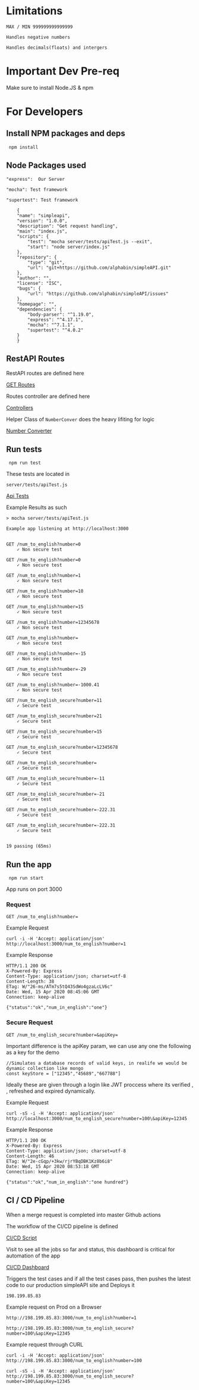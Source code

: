  
# Limitations

    MAX / MIN 999999999999999 

    Handles negative numbers

    Handles decimals(floats) and intergers

# Important Dev Pre-req

Make sure to install Node.JS & npm

# For Developers

## Install NPM packages and deps
     npm install

## Node Packages used 

    "express":  Our Server

    "mocha": Test framework

    "supertest": Test framework


```
    {
    "name": "simpleapi",
    "version": "1.0.0",
    "description": "Get request handling",
    "main": "index.js",
    "scripts": {
        "test": "mocha server/tests/apiTest.js --exit",
        "start": "node server/index.js"
    },
    "repository": {
        "type": "git",
        "url": "git+https://github.com/alphabin/simpleAPI.git"
    },
    "author": "",
    "license": "ISC",
    "bugs": {
        "url": "https://github.com/alphabin/simpleAPI/issues"
    },
    "homepage": "",
    "dependencies": {
        "body-parser": "^1.19.0",
        "express": "^4.17.1",
        "mocha": "^7.1.1",
        "supertest": "^4.0.2"
    }
    }
```
## RestAPI Routes

RestAPI routes are defined here

[GET Routes](https://github.com/alphabin/simpleAPI/blob/master/server/routes/appRoutes.js)

Routes controller are defined here

[Controllers](https://github.com/alphabin/simpleAPI/blob/master/server/controller/apiController.js)

Helper Class of `NumberConver` does the heavy lifiting for logic

[Number Converter](https://github.com/alphabin/simpleAPI/blob/master/server/controller/utility/utility.js)

## Run tests
     npm run test

These tests are located in

    server/tests/apiTest.js

[Api Tests](https://github.com/alphabin/simpleAPI/blob/master/server/tests/apiTest.js)

Example Results as such

    > mocha server/tests/apiTest.js

    Example app listening at http://localhost:3000


    GET /num_to_english?number=0
        ✓ Non secure test 

    GET /num_to_english?number=0
        ✓ Non secure test 

    GET /num_to_english?number=1
        ✓ Non secure test 

    GET /num_to_english?number=10
        ✓ Non secure test 

    GET /num_to_english?number=15
        ✓ Non secure test 

    GET /num_to_english?number=12345678
        ✓ Non secure test 

    GET /num_to_english?number=
        ✓ Non secure test 

    GET /num_to_english?number=-15
        ✓ Non secure test 

    GET /num_to_english?number=-29
        ✓ Non secure test 

    GET /num_to_english?number=-1000.41
        ✓ Non secure test 

    GET /num_to_english_secure?number=11
        ✓ Secure test

    GET /num_to_english_secure?number=21
        ✓ Secure test

    GET /num_to_english_secure?number=15
        ✓ Secure test

    GET /num_to_english_secure?number=12345678
        ✓ Secure test

    GET /num_to_english_secure?number=
        ✓ Secure test

    GET /num_to_english_secure?number=-11
        ✓ Secure test

    GET /num_to_english_secure?number=-21
        ✓ Secure test

    GET /num_to_english_secure?number=-222.31
        ✓ Secure test

    GET /num_to_english_secure?number=-222.31
        ✓ Secure test


    19 passing (65ms)
## Run the app
     npm run start

App runs on port 3000

### Request

`GET /num_to_english?number=`

Example Request

    curl -i -H 'Accept: application/json' http://localhost:3000/num_to_english?number=1

Example Response

    HTTP/1.1 200 OK
    X-Powered-By: Express
    Content-Type: application/json; charset=utf-8
    Content-Length: 38
    ETag: W/"26-ms/ATm7s5tQ43SdWo4gzaLcLV6c"
    Date: Wed, 15 Apr 2020 08:45:06 GMT
    Connection: keep-alive

    {"status":"ok","num_in_english":"one"}

### Secure Request

`GET /num_to_english_secure?number=&apiKey=`

Important difference is the apiKey param, we can use any one the following as a key for the demo

    //Simulates a database records of valid keys, in realife we would be dynamic collection like mongo 
    const keyStore = ["12345","45689","667788"]

Ideally these are given through a login like JWT proccess where its verified , , refreshed and expired dynamically.


Example Request

    curl -sS -i -H 'Accept: application/json' http://localhost:3000/num_to_english_secure?number=100\&apiKey=12345

Example Response

    HTTP/1.1 200 OK
    X-Powered-By: Express
    Content-Type: application/json; charset=utf-8
    Content-Length: 46
    ETag: W/"2e-cGqp/+3kw/rjrYBqDBK1Kz8b6i8"
    Date: Wed, 15 Apr 2020 08:53:18 GMT
    Connection: keep-alive

    {"status":"ok","num_in_english":"one hundred"}

## CI / CD Pipeline

When a merge request is completed into master Github actions

The workflow of the CI/CD pipeline is defined

[CI/CD Script](https://github.com/alphabin/simpleAPI/blob/master/.github/workflows/nodejs.yml)

Visit to see all the jobs so far and status, this dashboard is critical for automation of the app 

[CI/CD Dashboard](https://github.com/alphabin/simpleAPI/actions?query=workflow%3A%22Node+Github+CI%22)

Triggers the test cases and if all the test cases pass, then pushes the latest code to our production simpleAPI site and Deploys it
    
    198.199.85.83

Example request on Prod on a Browser

    http://198.199.85.83:3000/num_to_english?number=1

    http://198.199.85.83:3000/num_to_english_secure?number=100\&apiKey=12345

Example request through CURL

    curl -i -H 'Accept: application/json' http://198.199.85.83:3000/num_to_english?number=100

    curl -sS -i -H 'Accept: application/json'   http://198.199.85.83:3000/num_to_english_secure?number=100\&apiKey=12345
